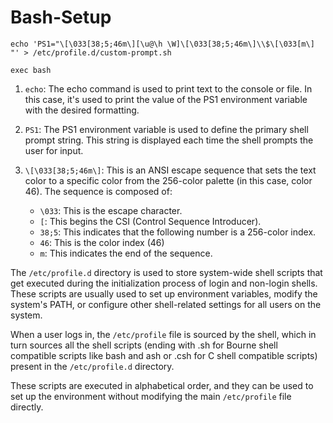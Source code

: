 # Bash-Setup

```shell
echo 'PS1="\[\033[38;5;46m\][\u@\h \W]\[\033[38;5;46m\]\\$\[\033[m\] "' > /etc/profile.d/custom-prompt.sh

exec bash
```

1. `echo`: The echo command is used to print text to the console or file. In this case, it's used to print the value of the PS1 environment variable with the desired formatting.

2. `PS1`: The PS1 environment variable is used to define the primary shell prompt string. This string is displayed each time the shell prompts the user for input.

3. `\[\033[38;5;46m\]`: This is an ANSI escape sequence that sets the text color to a specific color from the 256-color palette (in this case, color 46). The sequence is composed of:

	- `\033`: This is the escape character.
	- `[`: This begins the CSI (Control Sequence Introducer).
	- `38;5`: This indicates that the following number is a 256-color index.
	- `46`: This is the color index (46)
	- `m`: This indicates the end of the sequence.

The `/etc/profile.d` directory is used to store system-wide shell scripts that get executed during
the initialization process of login and non-login shells. These scripts are usually used to set
up environment variables, modify the system's PATH, or configure other shell-related settings for
all users on the system.

When a user logs in, the `/etc/profile` file is sourced by the shell, which in turn sources all the
shell scripts (ending with .sh for Bourne shell compatible scripts like bash and ash or .csh for
C shell compatible scripts) present in the `/etc/profile.d` directory.

These scripts are executed in alphabetical order, and they can be used to set up the environment
without modifying the main `/etc/profile` file directly.